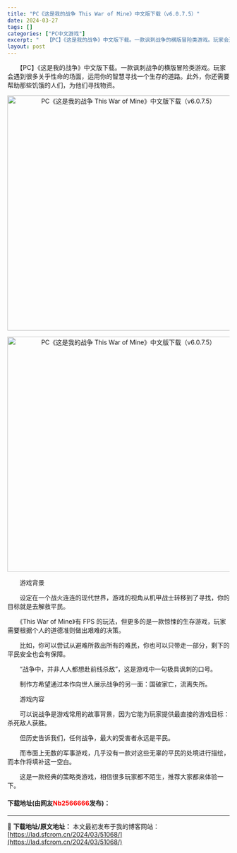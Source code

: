 ```yaml
---
title: "PC《这是我的战争 This War of Mine》中文版下载（v6.0.7.5）"
date: 2024-03-27
tags: []
categories: ["PC中文游戏"]
excerpt: "　　【PC】《这是我的战争》中文版下载。一款讽刺战争的横版冒险类游戏。玩家会遇到很多关乎性命的场面，运用你的智慧寻找一个生存的道路。此外，你还需要帮助那些饥饿的人们，为他们寻找物资。 　　游戏背景 　　设定在一个战火连连的现代世界，游戏的视角从机甲战士转移到了寻找，你的目标就是去解救平民。 　　《T&hellip;"
layout: post
---
```


 <p>　　【PC】《这是我的战争》中文版下载。一款讽刺战争的横版冒险类游戏。玩家会遇到很多关乎性命的场面，运用你的智慧寻找一个生存的道路。此外，你还需要帮助那些饥饿的人们，为他们寻找物资。</p> <p align="center"><img align="" border="0" src="https://lad.sfcrom.cn/wp-content/uploads/2024/03/20240327_6603960f9df2b.webp" width="533" alt="PC《这是我的战争 This War of Mine》中文版下载（v6.0.7.5）" /></p> <p align="center"><img align="" border="0" src="https://lad.sfcrom.cn/wp-content/uploads/2024/03/20240327_660396100bd9b.webp" width="533" alt="PC《这是我的战争 This War of Mine》中文版下载（v6.0.7.5）" /></p> <p>　　游戏背景</p> <p>　　设定在一个战火连连的现代世界，游戏的视角从机甲战士转移到了寻找，你的目标就是去解救平民。</p> <p>　　《This War of Mine》有 FPS 的玩法，但更多的是一款惊悚的生存游戏，玩家需要根据个人的道德准则做出艰难的决策。</p> <p>　　比如，你可以尝试从避难所救出所有的难民，你也可以只带走一部分，剩下的平民安全也会有保障。</p> <p>　　&ldquo;战争中，并非人人都想赴前线杀敌&rdquo;，这是游戏中一句极具讽刺的口号。</p> <p>　　制作方希望通过本作向世人展示战争的另一面：国破家亡，流离失所。</p> <p>　　游戏内容</p> <p>　　可以说战争是游戏常用的故事背景，因为它能为玩家提供最直接的游戏目标：杀死敌人获胜。</p> <p>　　但历史告诉我们，任何战争，最大的受害者永远是平民。</p> <p>　　而市面上无数的军事游戏，几乎没有一款对这些无辜的平民的处境进行描绘，而本作将填补这一空白。</p> <p>　　这是一款经典的策略类游戏，相信很多玩家都不陌生，推荐大家都来体验一下。</p> <p><h4>下载地址(由网友<font color="red">Nb2566666</font>发布)：</h4></p> 

---
📖 **下载地址/原文地址：** 本文最初发布于我的博客网站：[https://lad.sfcrom.cn/2024/03/51068/](https://lad.sfcrom.cn/2024/03/51068/)
